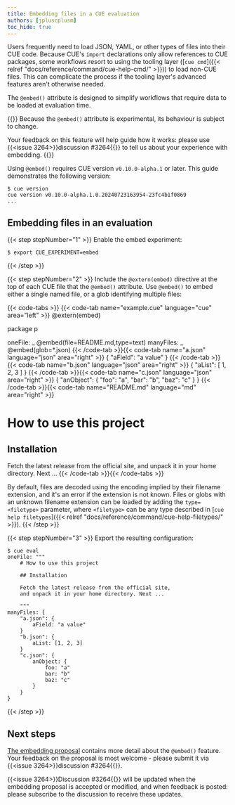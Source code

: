 ```yaml
---
title: Embedding files in a CUE evaluation
authors: [jpluscplusm]
toc_hide: true
---
```


Users frequently need to load JSON, YAML, or other types of files into their CUE code.
Because CUE's `import` declarations only allow references to CUE packages,
some workflows resort to using the tooling layer
([`cue cmd`]({{< relref "docs/reference/command/cue-help-cmd/" >}}))
to load non-CUE files. This can complicate the process if the tooling layer's
advanced features aren't otherwise needed.

The `@embed()` attribute is designed to simplify workflows that require data to
be loaded at evaluation time.

{{<info>}}
Because the `@embed()` attribute is experimental, its behaviour is subject to change.

Your feedback on this feature will help guide how it works: please use
{{<issue 3264>}}discussion #3264{{</issue>}} to tell us about your experience
with embedding.
{{</info>}}

<!-- TODO(jcm): reword this when 0.10.0 is released -->
Using `@embed()` requires CUE version `v0.10.0-alpha.1` or later.
This guide demonstrates the following version:

```text { title="TERMINAL" type="terminal" codeToCopy="Y3VlIHZlcnNpb24=" }
$ cue version
cue version v0.10.0-alpha.1.0.20240723163954-23fc4b1f0869
...
```

## Embedding files in an evaluation

{{< step stepNumber="1" >}}
Enable the embed experiment:

<!-- TODO(jcm): remove when embed is not experimental -->
```text { title="TERMINAL" type="terminal" codeToCopy="ZXhwb3J0IENVRV9FWFBFUklNRU5UPWVtYmVk" }
$ export CUE_EXPERIMENT=embed
```
{{< /step >}}

{{< step stepNumber="2" >}}
Include the `@extern(embed)` directive at the top of each CUE file that the
`@embed()` attribute. Use `@embed()` to embed either a single named file, or a
glob identifying multiple files:

{{< code-tabs >}}
{{< code-tab name="example.cue" language="cue" area="left" >}}
@extern(embed)

package p

oneFile:   _ @embed(file=README.md,type=text)
manyFiles: _ @embed(glob=*.json)
{{< /code-tab >}}{{< code-tab name="a.json" language="json" area="right" >}}
{
    "aField": "a value"
}
{{< /code-tab >}}{{< code-tab name="b.json" language="json" area="right" >}}
{
    "aList": [
        1,
        2,
        3
    ]
}
{{< /code-tab >}}{{< code-tab name="c.json" language="json" area="right" >}}
{
    "anObject": {
        "foo": "a",
        "bar": "b",
        "baz": "c"
    }
}
{{< /code-tab >}}{{< code-tab name="README.md" language="md" area="right" >}}
# How to use this project

## Installation

Fetch the latest release from the official site,
and unpack it in your home directory. Next ...
{{< /code-tab >}}{{< /code-tabs >}}

By default, files are decoded using the encoding implied by their filename
extension, and it's an error if the extension is not known. Files or globs with
an unknown filename extension can be loaded by adding the
`type=<filetype>` parameter, where `<filetype>` can be any type described in
[`cue help filetypes`]({{< relref "docs/reference/command/cue-help-filetypes/" >}}).
{{< /step >}}

{{< step stepNumber="3" >}}
Export the resulting configuration:

```text { title="TERMINAL" type="terminal" codeToCopy="Y3VlIGV2YWw=" }
$ cue eval
oneFile: """
    # How to use this project

    ## Installation

    Fetch the latest release from the official site,
    and unpack it in your home directory. Next ...

    """
manyFiles: {
    "a.json": {
        aField: "a value"
    }
    "b.json": {
        aList: [1, 2, 3]
    }
    "c.json": {
        anObject: {
            foo: "a"
            bar: "b"
            baz: "c"
        }
    }
}
```
{{< /step >}}

## Next steps

[The embedding proposal](https://github.com/cue-lang/proposal/blob/main/designs/3264-embed.md)
contains more detail about the `@embed()` feature. Your feedback on the proposal
is most welcome - please submit it via
{{<issue 3264>}}discussion #3264{{</issue>}}.

{{<issue 3264>}}Discussion #3264{{</issue>}} will be updated when the embedding
proposal is accepted or modified, and when feedback is posted: please subscribe
to the discussion to receive these updates.
